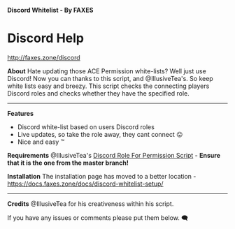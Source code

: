 **Discord Whitelist - By FAXES**

# Discord Help
http://faxes.zone/discord

**About**
Hate updating those ACE Permission white-lists? Well just use Discord! Now you can thanks to this script, and @IllusiveTea's. So keep white lists easy and breezy. This script checks the connecting players Discord roles and checks whether they have the specified role.

<hr>

**Features**
- Discord white-list based on users Discord roles
- Live updates, so take the role away, they cant connect :stuck_out_tongue:
- Nice and easy :tm: 

**Requirements**
@IllusiveTea's [Discord Role For Permission Script](https://forum.fivem.net/t/discord-roles-for-permissions-im-creative-i-know/233805) - **Ensure that it is the one from the master branch!**

**Installation**
The installation page has moved to a better location - https://docs.faxes.zone/docs/discord-whitelist-setup/

<hr>

**Credits**
@IllusiveTea for his creativeness within his script. 

If you have any issues or comments please put them below. :left_speech_bubble:

